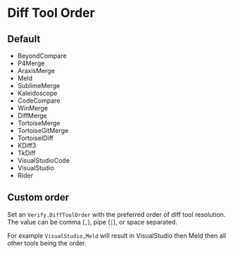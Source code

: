 <!--
GENERATED FILE - DO NOT EDIT
This file was generated by [MarkdownSnippets](https://github.com/SimonCropp/MarkdownSnippets).
Source File: /docs/mdsource/diff-tool.order.source.md
To change this file edit the source file and then run MarkdownSnippets.
-->

# Diff Tool Order


## Default

 * BeyondCompare <!-- include: defaultDiffToolOrder. path: /src/DiffEngine.Tests/defaultDiffToolOrder.include.md -->
 * P4Merge
 * AraxisMerge
 * Meld
 * SublimeMerge
 * Kaleidoscope
 * CodeCompare
 * WinMerge
 * DiffMerge
 * TortoiseMerge
 * TortoiseGitMerge
 * TortoiseIDiff
 * KDiff3
 * TkDiff
 * VisualStudioCode
 * VisualStudio
 * Rider <!-- end include: defaultDiffToolOrder. path: /src/DiffEngine.Tests/defaultDiffToolOrder.include.md -->


## Custom order

Set an `Verify.DiffToolOrder` with the preferred order of diff tool resolution. The value can be comma (`,`), pipe (`|`), or space separated.

For example `VisualStudio,Meld` will result in VisualStudio then Meld then all other tools being the order.
